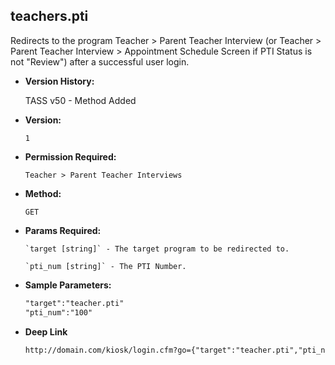 **teachers.pti**
----
  Redirects to the program Teacher > Parent Teacher Interview (or Teacher > Parent Teacher Interview > Appointment Schedule Screen if PTI Status is not "Review") after a successful user login.

  * **Version History:**

     TASS v50 - Method Added

* **Version:**

  	`1`

* **Permission Required:**

  	`Teacher > Parent Teacher Interviews`

* **Method:**

  	`GET`
  
*  **Params Required:**

	   `target [string]` - The target program to be redirected to.

	   `pti_num [string]` - The PTI Number.
    
* **Sample Parameters:**

	```HTML
	"target":"teacher.pti"
	"pti_num":"100"
	```

* **Deep Link**

	```HTML
	http://domain.com/kiosk/login.cfm?go={"target":"teacher.pti","pti_num":"100"}
	```
